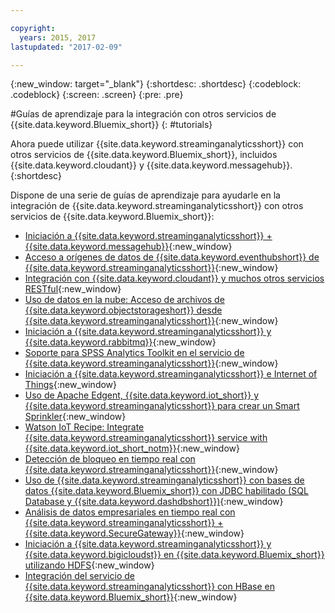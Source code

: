 ```yaml
---

copyright:
  years: 2015, 2017
lastupdated: "2017-02-09"

---
```


<!-- Attribute definitions --> 
{:new_window: target="_blank"}
{:shortdesc: .shortdesc}
{:codeblock: .codeblock}
{:screen: .screen}
{:pre: .pre}

#Guías de aprendizaje para la integración con otros servicios de {{site.data.keyword.Bluemix_short}}
{: #tutorials}


Ahora puede utilizar {{site.data.keyword.streaminganalyticsshort}} con otros servicios de {{site.data.keyword.Bluemix_short}}, incluidos {{site.data.keyword.cloudant}} y {{site.data.keyword.messagehub}}.
{:shortdesc}

Dispone de una serie de guías de aprendizaje para ayudarle en la integración de {{site.data.keyword.streaminganalyticsshort}} con otros servicios de {{site.data.keyword.Bluemix_short}}:

* [Iniciación a {{site.data.keyword.streaminganalyticsshort}} + {{site.data.keyword.messagehub}}](https://developer.ibm.com/bluemix/2015/10/16/streaming-analytics-message-hub/){:new_window}
* [Acceso a orígenes de datos de {{site.data.keyword.eventhubshort}} de {{site.data.keyword.streaminganalyticsshort}}](https://developer.ibm.com/bluemix/2016/06/24/message-connect-data-sources-from-streaming-analytics/){:new_window}
* [Integración con {{site.data.keyword.cloudant}} y muchos otros servicios RESTful](https://developer.ibm.com/streamsdev/docs/integrating-with-cloudant-and-many-other-restful-services/){:new_window}
* [Uso de datos en la nube: Acceso de archivos de {{site.data.keyword.objectstorageshort}} desde {{site.data.keyword.streaminganalyticsshort}}](https://developer.ibm.com/bluemix/2016/02/11/leverage-object-storage-for-streaming-analytics/){:new_window}
* [Iniciación a {{site.data.keyword.streaminganalyticsshort}} y {{site.data.keyword.rabbitmq}}](https://developer.ibm.com/bluemix/2016/04/26/streaming-analytics-and-rabbitmq/){:new_window}
* [Soporte para SPSS Analytics Toolkit en el servicio de {{site.data.keyword.streaminganalyticsshort}}](https://developer.ibm.com/streamsdev/docs/spss-in-bluemix-streaming-analytics-service/){:new_window}
* [Iniciación a {{site.data.keyword.streaminganalyticsshort}} e Internet of
Things](https://developer.ibm.com/bluemix/2015/10/12/getting-started-with-streaming-analytics-and-iot/){:new_window}
* [Uso de Apache Edgent, {{site.data.keyword.iot_short}} y {{site.data.keyword.streaminganalyticsshort}} para crear un Smart Sprinkler](https://developer.ibm.com/bluemix/2016/06/01/better-analytics-with-apache-quarks/){:new_window}
* [Watson IoT Recipe: Integrate {{site.data.keyword.streaminganalyticsshort}} service with {{site.data.keyword.iot_short_notm}}](https://developer.ibm.com/recipes/tutorials/integrate-ibm-streaming-analytics-service-with-watson-iot-platform/){:new_window}
* [Detección de bloqueo en tiempo real con {{site.data.keyword.streaminganalyticsshort}}](https://developer.ibm.com/bluemix/2016/05/27/real-time-hangout-detection/){:new_window}
* [Uso de {{site.data.keyword.streaminganalyticsshort}} con bases de datos {{site.data.keyword.Bluemix_short}} con JDBC habilitado (SQL Database y {{site.data.keyword.dashdbshort}})](https://developer.ibm.com/bluemix/2016/01/26/streaming-analytics-with-jdbc-enabled-databases/){:new_window}
* [Análisis de datos empresariales en tiempo real con {{site.data.keyword.streaminganalyticsshort}} + {{site.data.keyword.SecureGateway}}](https://developer.ibm.com/bluemix/2016/02/17/analyze-enterprise-data-with-streaming-analytics-secure-gateway/){:new_window}
* [Iniciación a {{site.data.keyword.streaminganalyticsshort}} y {{site.data.keyword.bigicloudst}} en {{site.data.keyword.Bluemix_short}} utilizando HDFS](https://developer.ibm.com/bluemix/2016/02/26/streaming-analytics-and-biginsights-using-hdfs/){:new_window}
* [Integración del servicio de {{site.data.keyword.streaminganalyticsshort}} con HBase en {{site.data.keyword.Bluemix_short}}](https://developer.ibm.com/streamsdev/docs/integrating-streams-biginsights-hbase-service-bluemix/){:new_window}
